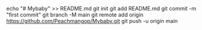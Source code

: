 echo "# Mybaby" >> README.md
git init
git add README.md
git commit -m "first commit"
git branch -M main
git remote add origin https://github.com/Peachmangop/Mybaby.git
git push -u origin main
